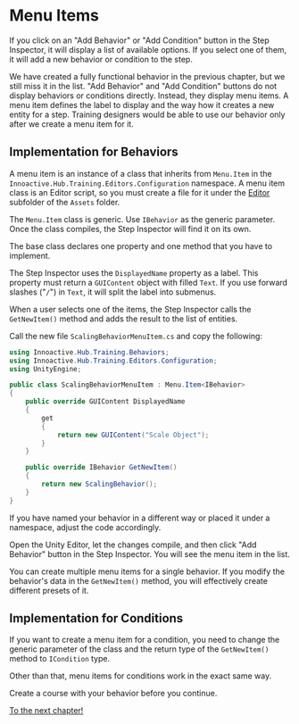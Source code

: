 # Menu Items

If you click on an "Add Behavior" or "Add Condition" button in the Step Inspector, it will display a list of available options. If you select one of them, it will add a new behavior or condition to the step.

We have created a fully functional behavior in the previous chapter, but we still miss it in the list. "Add Behavior" and "Add Condition" buttons do not display behaviors or conditions directly. Instead, they display menu items. A menu item defines the label to display and the way how it creates a new entity for a step. Training designers would be able to use our behavior only after we create a menu item for it.

## Implementation for Behaviors

A menu item is an instance of a class that inherits from `Menu.Item` in the `Innoactive.Hub.Training.Editors.Configuration` namespace. A menu item class is an Editor script, so you must create a file for it under the [Editor](https://docs.unity3d.com/Manual/SpecialFolders.html) subfolder of the `Assets` folder. 

The `Menu.Item` class is generic. Use `IBehavior` as the generic parameter. Once the class compiles, the Step Inspector will find it on its own.

The base class declares one property and one method that you have to implement. 

The Step Inspector uses the `DisplayedName` property as a label. This property must return a `GUIContent` object with filled `Text`. If you use forward slashes ("`/`") in `Text`, it will split the label into submenus.

When a user selects one of the items, the Step Inspector calls the `GetNewItem()` method and adds the result to the list of entities.

Call the new file `ScalingBehaviorMenuItem.cs` and copy the following:

```csharp
using Innoactive.Hub.Training.Behaviors;
using Innoactive.Hub.Training.Editors.Configuration;
using UnityEngine;

public class ScalingBehaviorMenuItem : Menu.Item<IBehavior>
{
    public override GUIContent DisplayedName 
    {
        get 
        { 
            return new GUIContent("Scale Object"); 
        } 
    }

    public override IBehavior GetNewItem()
    {
        return new ScalingBehavior();
    }
}
```

If you have named your behavior in a different way or placed it under a namespace, adjust the code accordingly.

Open the Unity Editor, let the changes compile, and then click "Add Behavior" button in the Step Inspector. You will see the menu item in the list.

You can create multiple menu items for a single behavior. If you modify the behavior's data in the `GetNewItem()` method, you will effectively create different presets of it.

## Implementation for Conditions

If you want to create a menu item for a condition, you need to change the generic parameter of the class and the return type of the `GetNewItem()` method to `ICondition` type.

Other than that, menu items for conditions work in the exact same way.

Create a course with your behavior before you continue.

[To the next chapter!](07-run-a-course.md)